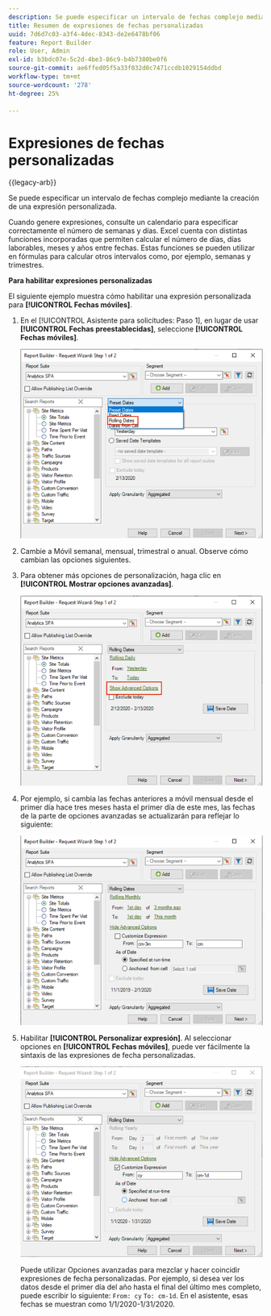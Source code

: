 ```yaml
---
description: Se puede especificar un intervalo de fechas complejo mediante la creación de una expresión personalizada.
title: Resumen de expresiones de fechas personalizadas
uuid: 7d6d7c03-a3f4-4dec-8343-de2e6478bf06
feature: Report Builder
role: User, Admin
exl-id: b3bdc07e-5c2d-4be3-86c9-b4b7380be0f6
source-git-commit: ae6ffed05f5a33f032d0c7471ccdb1029154ddbd
workflow-type: tm+mt
source-wordcount: '278'
ht-degree: 25%

---
```


# Expresiones de fechas personalizadas

{{legacy-arb}}

Se puede especificar un intervalo de fechas complejo mediante la creación de una expresión personalizada.

Cuando genere expresiones, consulte un calendario para especificar correctamente el número de semanas y días. Excel cuenta con distintas funciones incorporadas que permiten calcular el número de días, días laborables, meses y años entre fechas. Estas funciones se pueden utilizar en fórmulas para calcular otros intervalos como, por ejemplo, semanas y trimestres.

**Para habilitar expresiones personalizadas**

El siguiente ejemplo muestra cómo habilitar una expresión personalizada para **[!UICONTROL Fechas móviles]**.

1. En el [!UICONTROL Asistente para solicitudes: Paso 1], en lugar de usar **[!UICONTROL Fechas preestablecidas]**, seleccione **[!UICONTROL Fechas móviles]**.

   ![Captura de pantalla que muestra las fechas móviles seleccionadas.](assets/rolldates1.png)

1. Cambie a Móvil semanal, mensual, trimestral o anual. Observe cómo cambian las opciones siguientes.
1. Para obtener más opciones de personalización, haga clic en **[!UICONTROL Mostrar opciones avanzadas]**.

   ![Captura de pantalla que resalta las opciones avanzadas de Show.](assets/rolldates2.png)

1. Por ejemplo, si cambia las fechas anteriores a móvil mensual desde el primer día hace tres meses hasta el primer día de este mes, las fechas de la parte de opciones avanzadas se actualizarán para reflejar lo siguiente:

   ![Captura de pantalla que muestra las fechas móviles desde el primer día hace tres meses hasta el primer día de este mes.](assets/rolldatesfor3.png)

1. Habilitar **[!UICONTROL Personalizar expresión]**. Al seleccionar opciones en **[!UICONTROL Fechas móviles]**, puede ver fácilmente la sintaxis de las expresiones de fecha personalizadas.

   ![Captura de pantalla que muestra la expresión personalizada seleccionada.](assets/rolldatesfor5.png)

   Puede utilizar Opciones avanzadas para mezclar y hacer coincidir expresiones de fecha personalizadas. Por ejemplo, si desea ver los datos desde el primer día del año hasta el final del último mes completo, puede escribir lo siguiente: `From: cy` `To: cm-1d`. En el asistente, esas fechas se muestran como 1/1/2020-1/31/2020.
